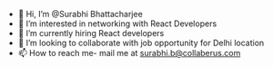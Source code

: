 - 👋 Hi, I’m @Surabhi Bhattacharjee
- 👀 I’m interested in networking with React Developers
- 🌱 I’m currently hiring React developers
- 💞️ I’m looking to collaborate with job opportunity for Delhi location
- 📫 How to reach me- mail me at surabhi.b@collaberus.com

<!---
Surabhi23B/Surabhi23B is a ✨ special ✨ repository because its `README.md` (this file) appears on your GitHub profile.
You can click the Preview link to take a look at your changes.
--->
